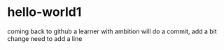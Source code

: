 # hello-world1
coming back to github
a learner with ambition
will do a commit, add a bit change
need to add a line
